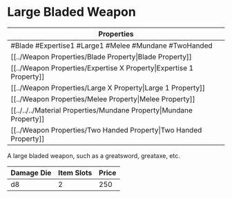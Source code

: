 # Large Bladed Weapon

| Properties                                                          |
| ------------------------------------------------------------------- |
| #Blade #Expertise1 #Large1 #Melee #Mundane #TwoHanded               |
| [[../Weapon Properties/Blade Property\|Blade Property]]             |
| [[../Weapon Properties/Expertise X Property\|Expertise 1 Property]] |
| [[../Weapon Properties/Large X Property\|Large 1 Property]]         |
| [[../Weapon Properties/Melee Property\|Melee Property]]             |
| [[../../../Material Properties/Mundane Property\|Mundane Property]] |
| [[../Weapon Properties/Two Handed Property\|Two Handed Property]]   |
A large bladed weapon, such as a greatsword, greataxe, etc.

| Damage Die | Item Slots | Price |
| ---------- | ---------- | ----- |
| d8         | 2          | 250   |
